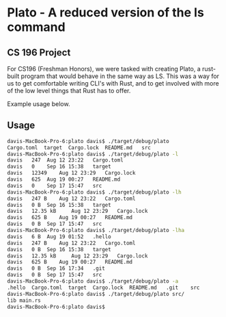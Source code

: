 # Plato - A reduced version of the ls command

## CS 196 Project
For CS196 (Freshman Honors), we were tasked with creating Plato, a rust-built program that would behave in the same way as LS. This was a way for us to get comfortable writing CLI's with Rust, and to get involved with more of the low level things that Rust has to offer.

Example usage below.

## Usage
```Bash
davis-MacBook-Pro-6:plato davis$ ./target/debug/plato
Cargo.toml	target	Cargo.lock	README.md	src	
davis-MacBook-Pro-6:plato davis$ ./target/debug/plato -l
davis	247	 Aug 12 23:22	Cargo.toml
davis	0	 Sep 16 15:38	target
davis	12349	 Aug 12 23:29	Cargo.lock
davis	625	 Aug 19 00:27	README.md
davis	0	 Sep 17 15:47	src
davis-MacBook-Pro-6:plato davis$ ./target/debug/plato -lh
davis	247 B	 Aug 12 23:22	Cargo.toml
davis	0 B	 Sep 16 15:38	target
davis	12.35 kB	 Aug 12 23:29	Cargo.lock
davis	625 B	 Aug 19 00:27	README.md
davis	0 B	 Sep 17 15:47	src
davis-MacBook-Pro-6:plato davis$ ./target/debug/plato -lha
davis	6 B	 Aug 19 01:52	.hello
davis	247 B	 Aug 12 23:22	Cargo.toml
davis	0 B	 Sep 16 15:38	target
davis	12.35 kB	 Aug 12 23:29	Cargo.lock
davis	625 B	 Aug 19 00:27	README.md
davis	0 B	 Sep 16 17:34	.git
davis	0 B	 Sep 17 15:47	src
davis-MacBook-Pro-6:plato davis$ ./target/debug/plato -a
.hello	Cargo.toml	target	Cargo.lock	README.md	.git	src	
davis-MacBook-Pro-6:plato davis$ ./target/debug/plato src/
lib	main.rs	
davis-MacBook-Pro-6:plato davis$ 
```

